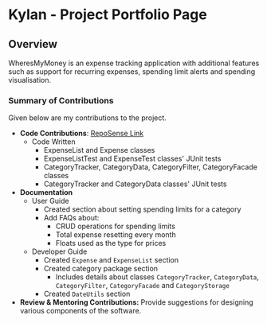 # Kylan - Project Portfolio Page

## Overview

WheresMyMoney is an expense tracking application with additional features such as support for recurring expenses, spending limit alerts and spending visualisation.

### Summary of Contributions

Given below are my contributions to the project.

- **Code Contributions**: [RepoSense Link](https://nus-cs2113-ay2425s1.github.io/tp-dashboard/?search=&sort=groupTitle&sortWithin=title&timeframe=commit&mergegroup=AY2425S1-CS2113-T10-2%2Ftp%5Bmaster%5D&groupSelect=groupByRepos&breakdown=true&checkedFileTypes=docs~functional-code~test-code~other&since=2024-09-20&tabOpen=true&tabType=authorship&tabAuthor=Progresst-8&tabRepo=AY2425S1-CS2113-W12-3%2Ftp%5Bmaster%5D&authorshipIsMergeGroup=false&authorshipFileTypes=docs~functional-code~test-code&authorshipIsBinaryFileTypeChecked=false&authorshipIsIgnoredFilesChecked=false&viewRepoTags=true)
  - Code Written
    - ExpenseList and Expense classes
    - ExpenseListTest and ExpenseTest classes' JUnit tests
    - CategoryTracker, CategoryData, CategoryFilter, CategoryFacade classes
    - CategoryTracker and CategoryData classes' JUnit tests
- **Documentation**
  - User Guide 
    - Created section about setting spending limits for a category 
    - Add FAQs about:
      - CRUD operations for spending limits
      - Total expense resetting every month
      - Floats used as the type for prices
  - Developer Guide
    - Created `Expense` and `ExpenseList` section
    - Created category package section
      - Includes details about classes `CategoryTracker`, `CategoryData`, `CategoryFilter`, `CategoryFacade` and `CategoryStorage`
    - Created `DateUtils` section
- **Review & Mentoring Contributions:** Provide suggestions for designing various components of the software.
